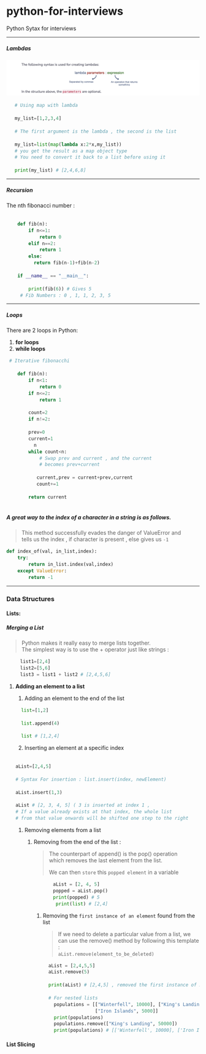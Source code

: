 # python-for-interviews
 Python Sytax for interviews 

---
##### Lambdas

![Lambda Syntax](./pictures/lambda.png 'lambda')

```python
   # Using map with lambda

   my_list=[1,2,3,4]
    
   # The first argument is the lambda , the second is the list
   
   my_list=list(map(lambda x:2*x,my_list))
   # you get the result as a map object type
   # You need to convert it back to a list before using it 
   
   print(my_list) # [2,4,6,8]

```

---
##### Recursion

The nth fibonacci number :

```python 

    def fib(n):
        if n<=1:
            return 0
        elif n==2:
            return 1
        else:
          return fib(n-1)+fib(n-2)
    
    if __name__ == "__main__":
    
        print(fib(6)) # Gives 5
     # Fib Numbers : 0 , 1, 1, 2, 3, 5
```
---
##### Loops

There are 2 loops in Python:
  1. **for loops**
  1. **while loops**

```python
 # Iterative fibonacchi 

    def fib(n):
        if n<1:
            return 0
        if n<=2:
            return 1
            
        count=2
        if n!=2:
            
        prev=0
        current=1
          n
        while count<n:
            # Swap prev and current , and the current
            # becomes prev+current 
            
           current,prev = current+prev,current
           count+=1
            
        return current 
        

```

##### A great way to the index of a character in a string is as follows.   
> This method successfully evades the danger of ValueError and    
> tells us the index , if character is present , else gives us `-1`
```python
def index_of(val, in_list,index):
    try:
        return in_list.index(val,index)
    except ValueError:
        return -1
```
---

### Data Structures   

#### Lists:

##### *Merging a List*  
> Python makes it really easy to merge lists together.   
> The simplest way is to use the + operator just like strings :
 
```python
     list1=[2,4]
     list2=[5,6]
     list3 = list1 + list2 # [2,4,5,6]
```

1. **Adding an element to a list**

    1. Adding an element to the end of the list
     
    ```python
      list=[1,2]
    
      list.append(4)
      
      list # [1,2,4]
    ```
    
    2. Inserting an element at a specific index
    
    ```python
    
    aList=[2,4,5]
    
    # Syntax For insertion : list.insert(index, newElement)
    
    aList.insert(1,3)
    
    aList # [2, 3, 4, 5] ( 3 is inserted at index 1 , 
    # If a value already exists at that index, the whole list
    # from that value onwards will be shifted one step to the right
    
    ```
   1. Removing elements from a list
   
       1. Removing from the end of the list :
   
            >    The counterpart of append() is the pop() operation    
            >    which removes the last element from the list.
            > 
            >    We can then `store` this `popped element` in a variable
            
            ```python
                   aList = [2, 4, 5]
                   popped = aList.pop()
                   print(popped) # 5
                    print(list) # [2,4]
            ```
          1. Removing the `first instance of an element` found from the list
               > If we need to delete a particular value from a list, 
               > we can use the remove() method by following this template :    
               `aList.remove(element_to_be_deleted)`
           
                ```python
                  aList = [2,4,5,5]
                  aList.remove(5)
                  
                  print(aList) # [2,4,5] , removed the first instance of 5
             
                  # For nested lists
                    populations = [["Winterfell", 10000], ["King's Landing", 50000],
                                   ["Iron Islands", 5000]]
                    print(populations)
                    populations.remove(["King's Landing", 50000])
                    print(populations) # [['Winterfell', 10000], ['Iron Islands', 5000]]
                ```
#### List Slicing